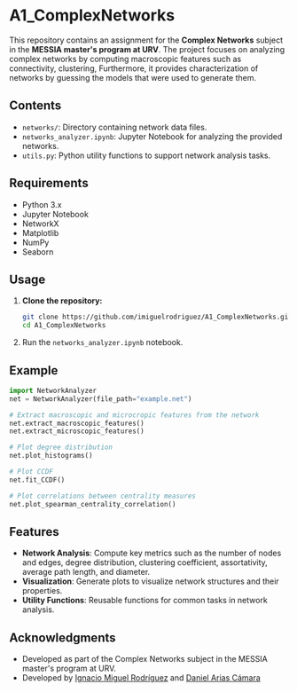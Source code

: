 # A1_ComplexNetworks

This repository contains an assignment for the **Complex Networks** subject in the **MESSIA master's program at URV**. The project focuses on analyzing complex networks by computing macroscopic features such as connectivity, clustering, 
Furthermore, it provides characterization of networks by guessing the models that were used to generate them.

## Contents

- `networks/`: Directory containing network data files.
- `networks_analyzer.ipynb`: Jupyter Notebook for analyzing the provided networks.
- `utils.py`: Python utility functions to support network analysis tasks.

## Requirements

- Python 3.x
- Jupyter Notebook
- NetworkX
- Matplotlib
- NumPy
- Seaborn

## Usage

1. **Clone the repository:**

   ```bash
   git clone https://github.com/imiguelrodriguez/A1_ComplexNetworks.git
   cd A1_ComplexNetworks

2. Run the `networks_analyzer.ipynb` notebook.

## Example

```python
import NetworkAnalyzer
net = NetworkAnalyzer(file_path="example.net")

# Extract macroscopic and microcropic features from the network
net.extract_macroscopic_features()
net.extract_microscopic_features()

# Plot degree distribution
net.plot_histograms()

# Plot CCDF
net.fit_CCDF()

# Plot correlations between centrality measures
net.plot_spearman_centrality_correlation()
```
   
## Features
* **Network Analysis**: Compute key metrics such as the number of nodes and edges, degree distribution, clustering coefficient, assortativity, average path length, and diameter. 
* **Visualization**: Generate plots to visualize network structures and their properties. 
* **Utility Functions**: Reusable functions for common tasks in network analysis.

## Acknowledgments
* Developed as part of the Complex Networks subject in the MESSIA master's program at URV. 
* Developed by [Ignacio Miguel Rodríguez](https://github.com/imiguelrodriguez) and [Daniel Arias Cámara](https://github.com/Danie1Arias)
